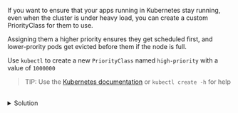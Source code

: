 If you want to ensure that your apps running in Kubernetes stay running, even when the cluster is under heavy load, you can create a custom PriorityClass for them to use.

Assigning them a higher priority ensures they get scheduled first, and lower-prority pods get evicted before them if the node is full.

Use `kubectl` to create a new `PriorityClass` named `high-priority` with a value of `1000000`


> TIP: Use the [Kubernetes documentation](https://kubernetes.io/docs) or `kubectl create -h` for help


<br>
<details><summary>Solution</summary>
<br>

```bash
# create the priority class
kubectl create priorityclass high-priority --value=1000000
```{{exec}}

</details>